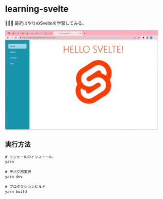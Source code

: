 # learning-svelte

📌📌📌 最近はやりのSvelteを学習してみる。  

![成果物](./.development/img/fruit.gif)  

## 実行方法

```shell
# モジュールのインストール
yarn

# デバグ用実行
yarn dev

# プロダクションビルド
yarn build
```
